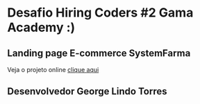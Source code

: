 # Desafio Hiring Coders #2 Gama Academy :)
## Landing page E-commerce SystemFarma

Veja o projeto online [clique aqui](https://blue-week-systemfarma.vercel.app/)

## Desenvolvedor George Lindo Torres